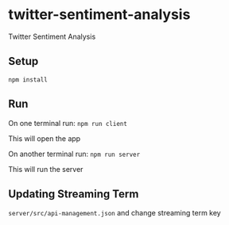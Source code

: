 # twitter-sentiment-analysis
Twitter Sentiment Analysis


## Setup
`npm install`

## Run
On one terminal run:
`npm run client`

This will open the app

On another terminal run:
`npm run server`

This will run the server

## Updating Streaming Term

`server/src/api-management.json` and change streaming term key
